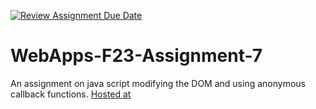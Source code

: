 [![Review Assignment Due Date](https://classroom.github.com/assets/deadline-readme-button-24ddc0f5d75046c5622901739e7c5dd533143b0c8e959d652212380cedb1ea36.svg)](https://classroom.github.com/a/Kv-XePEp)
# WebApps-F23-Assignment-7
An assignment on java script modifying the DOM and using anonymous callback functions.
[Hosted at](https://44-563-webapps-f23.github.io/44563-webapps-f23-assignment7-S566425/)